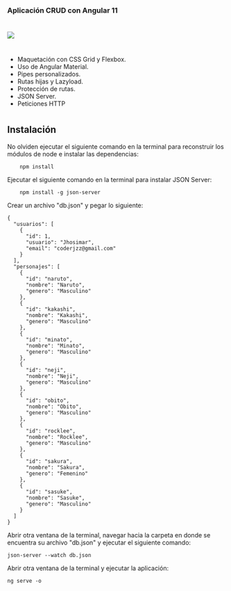 ### Aplicación CRUD con Angular 11
# 

![](https://i.postimg.cc/jqkzQcn0/imagen-Naruto.png)
# 
- Maquetación con CSS Grid y Flexbox.
- Uso de Angular Material.
- Pipes personalizados.
- Rutas hijas y Lazyload.
- Protección de rutas.
- JSON Server.
- Peticiones HTTP
# 

## Instalación

No olviden ejecutar el siguiente comando en la terminal para reconstruir los módulos de node e instalar las dependencias:
```
	npm install
```

Ejecutar el siguiente comando en la terminal para instalar JSON Server:
```
	npm install -g json-server
```
Crear un archivo "db.json" y pegar lo siguiente:
```
{
  "usuarios": [
    {
      "id": 1,
      "usuario": "Jhosimar",
      "email": "coderjzz@gmail.com"
    }
  ],
  "personajes": [
    {
      "id": "naruto",
      "nombre": "Naruto",
      "genero": "Masculino"
    },
    {
      "id": "kakashi",
      "nombre": "Kakashi",
      "genero": "Masculino"
    },
    {
      "id": "minato",
      "nombre": "Minato",
      "genero": "Masculino"
    },
    {
      "id": "neji",
      "nombre": "Neji",
      "genero": "Masculino"
    },
    {
      "id": "obito",
      "nombre": "Obito",
      "genero": "Masculino"
    },
    {
      "id": "rocklee",
      "nombre": "Rocklee",
      "genero": "Masculino"
    },
    {
      "id": "sakura",
      "nombre": "Sakura",
      "genero": "Femenino"
    },
    {
      "id": "sasuke",
      "nombre": "Sasuke",
      "genero": "Masculino"
    }
  ]
}
```

Abrir otra ventana de la terminal, navegar hacia la carpeta en donde se encuentra su archivo "db.json" y ejecutar el siguiente comando:
```
json-server --watch db.json
```

Abrir otra ventana de la terminal y ejecutar la aplicación:
```
ng serve -o
```